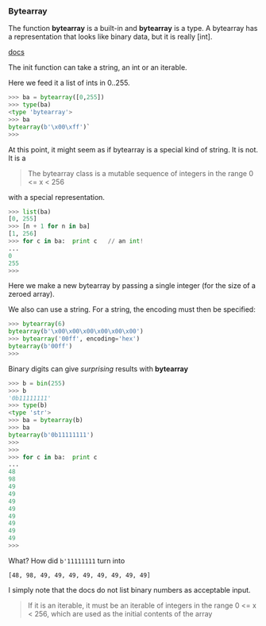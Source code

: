 ### Bytearray

The function **bytearray** is a built-in and **bytearray** is a type.  A bytearray has a representation that looks like binary data, but it is really [int].

[docs](https://docs.python.org/3.1/library/functions.html#bytearray)

The init function can take a string, an int or an iterable.  

Here we feed it a list of ints in 0..255.

```python
>>> ba = bytearray([0,255])
>>> type(ba)
<type 'bytearray'>
>>> ba
bytearray(b'\x00\xff')`
>>>
```

At this point, it might seem as if bytearray is a special kind of string.  It is not.  It is a 

> The bytearray class is a mutable sequence of integers in the range 0 <= x < 256

with a special representation.

```python
>>> list(ba)
[0, 255]
>>> [n + 1 for n in ba]
[1, 256]
>>> for c in ba:  print c   // an int!
... 
0
255
>>>
```

Here we make a new bytearray by passing a single integer (for the size of a zeroed array).  

We also can use a string.  For a string, the encoding must then be specified:

```python
>>> bytearray(6)
bytearray(b'\x00\x00\x00\x00\x00\x00')
>>> bytearray('00ff', encoding='hex')
bytearray(b'00ff')
>>> 
```

Binary digits can give *surprising* results with **bytearray**

```python
>>> b = bin(255)
>>> b
'0b11111111'
>>> type(b)
<type 'str'>
>>> ba = bytearray(b)
>>> ba
bytearray(b'0b11111111')
>>> 
>>>
>>> for c in ba:  print c
... 
48
98
49
49
49
49
49
49
49
49
>>>
```

What?  How did ``b'11111111`` turn into

```
[48, 98, 49, 49, 49, 49, 49, 49, 49, 49]
```
I simply note that the docs do not list binary numbers as acceptable input.  

> If it is an iterable, it must be an iterable of integers in the range 0 <= x < 256, which are used as the initial contents of the array

